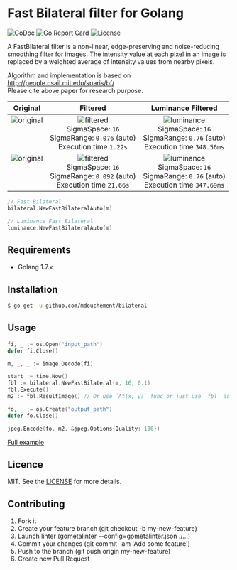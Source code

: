 # Fast Bilateral filter for Golang

[![GoDoc](https://img.shields.io/badge/godoc-reference-blue.svg)](https://godoc.org/github.com/mdouchement/bilateral)
[![Go Report Card](https://goreportcard.com/badge/github.com/mdouchement/bilateral)](https://goreportcard.com/report/github.com/mdouchement/bilateral)
[![License](https://img.shields.io/github/license/mdouchement/bilateral.svg)](http://opensource.org/licenses/MIT)

A FastBilateral filter is a non-linear, edge-preserving and noise-reducing
smoothing filter for images. The intensity value at each pixel in an image is
replaced by a weighted average of intensity values from nearby pixels.

Algorithm and implementation is based on http://people.csail.mit.edu/sparis/bf/ <br>
Please cite above paper for research purpose.



| Original | Filtered | Luminance Filtered |
|:--:|:--:|:--:|
| ![original](https://github.com/mdouchement/bilateral/blob/master/data/greekdome-gray.jpeg)<br><br><br><br> | ![filtered](https://github.com/mdouchement/bilateral/blob/master/data/greekdome-gray-filtered.jpeg)<br>SigmaSpace: `16`<br>SigmaRange: `0.076` (auto)<br>Execution time `1.22s` | ![luminance](https://github.com/mdouchement/bilateral/blob/master/data/greekdome-gray-filtered-lum.jpeg)<br>SigmaSpace: `16`<br>SigmaRange: `0.76` (auto)<br>Execution time `348.56ms` |
| ![original](https://github.com/mdouchement/bilateral/blob/master/data/greekdome.jpeg)<br><br><br><br> | ![filtered](https://github.com/mdouchement/bilateral/blob/master/data/greekdome-filtered.jpeg)<br>SigmaSpace: `16`<br>SigmaRange: `0.092` (auto)<br>Execution time `21.66s` | ![luminance](https://github.com/mdouchement/bilateral/blob/master/data/greekdome-filtered-lum.jpeg)<br>SigmaSpace: `16`<br>SigmaRange: `0.76` (auto)<br>Execution time `347.69ms` |

```go
// Fast Bilateral
bilateral.NewFastBilateralAuto(m)

// Luminance Fast Bilateral
luminance.NewFastBilateralAuto(m)
```

## Requirements

- Golang 1.7.x

## Installation

```bash
$ go get -u github.com/mdouchement/bilateral
```

## Usage

```go
fi, _ := os.Open("input_path")
defer fi.Close()

m, _, _ := image.Decode(fi)

start := time.Now()
fbl := bilateral.NewFastBilateral(m, 16, 0.1)
fbl.Execute()
m2 := fbl.ResultImage() // Or use `At(x, y)` func or just use `fbl` as an image.Image for chained treatments.

fo, _ := os.Create("output_path")
defer fo.Close()

jpeg.Encode(fo, m2, &jpeg.Options{Quality: 100})
```

[Full example](https://github.com/mdouchement/bilateral/blob/master/data/main.go)

## Licence

MIT. See the [LICENSE](https://github.com/mdouchement/bilateral/blob/master/LICENSE) for more details.

## Contributing

1. Fork it
2. Create your feature branch (git checkout -b my-new-feature)
3. Launch linter (gometalinter --config=gometalinter.json ./...)
4. Commit your changes (git commit -am 'Add some feature')
5. Push to the branch (git push origin my-new-feature)
6. Create new Pull Request
